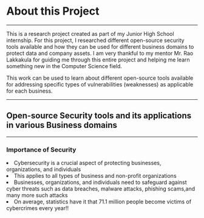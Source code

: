<H1> About this Project</H1>

****************************************************************************************
<P> This is a research project created as part of my Junior High School internship. For this project, I researched different open-source security tools available and how they can be used for different business domains to protect data and company assets. I am very thankful to my mentor Mr. Rao Lakkakula for guiding me through this entire project and helping me learn something new in the Computer Science field.   

  This work can be used to learn about different open-source tools available for addressing specific types of vulnerabilities (weaknesses) as applicable for each business. 
</P>

****************************************************************************************

<H2> Open-source Security tools and its applications in various Business domains </H2>

****************************************************************************************

<H3>Importance of Security</H3> 
  <li> Cybersecurity is a crucial aspect of protecting businesses,
  organizations, and individuals </li>
  <li> This applies to all types of business and non-profit
  organizations </li>
   <li> Businesses, organizations, and individuals need to safeguard against cyber threats such as data breaches, malware attacks, phishing scams,and many more such attacks </li>
   <li> On average, statistics have it that 71.1 million people become victims of cybercrimes every year!!</li>
